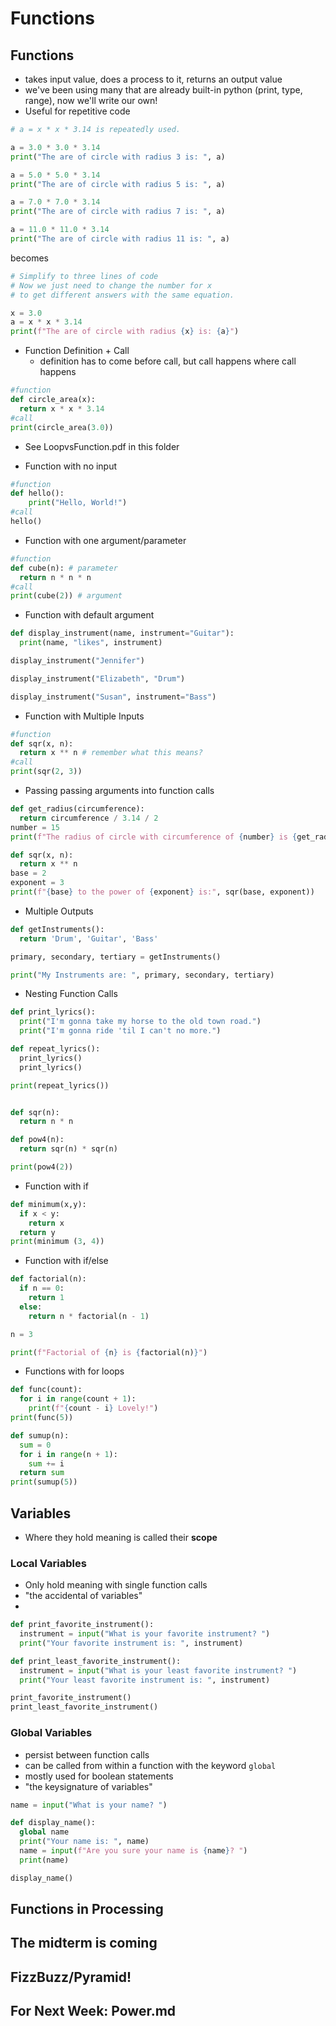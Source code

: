 # Functions

## Functions
- takes input value, does a process to it, returns an output value
- we've been using many that are already built-in python (print, type, range), now we'll write our own!
- Useful for repetitive code
```python
# a = x * x * 3.14 is repeatedly used.

a = 3.0 * 3.0 * 3.14
print("The are of circle with radius 3 is: ", a)

a = 5.0 * 5.0 * 3.14
print("The are of circle with radius 5 is: ", a)

a = 7.0 * 7.0 * 3.14
print("The are of circle with radius 7 is: ", a)

a = 11.0 * 11.0 * 3.14
print("The are of circle with radius 11 is: ", a)
```
becomes
```python
# Simplify to three lines of code
# Now we just need to change the number for x
# to get different answers with the same equation.

x = 3.0
a = x * x * 3.14
print(f"The are of circle with radius {x} is: {a}")
```


- Function Definition + Call
  - definition has to come before call, but call happens where call happens
```python
#function
def circle_area(x):
  return x * x * 3.14
#call
print(circle_area(3.0))
```

- See LoopvsFunction.pdf in this folder

- Function with no input
```python
#function
def hello():
	print("Hello, World!")
#call
hello()
```

- Function with one argument/parameter
```python
#function
def cube(n): # parameter
  return n * n * n
#call
print(cube(2)) # argument
```

- Function with default argument
```python
def display_instrument(name, instrument="Guitar"):
  print(name, "likes", instrument)

display_instrument("Jennifer")

display_instrument("Elizabeth", "Drum")

display_instrument("Susan", instrument="Bass")
```

- Function with Multiple Inputs
```python
#function
def sqr(x, n):
  return x ** n # remember what this means?
#call
print(sqr(2, 3))
```

- Passing passing arguments into function calls
```python
def get_radius(circumference):
  return circumference / 3.14 / 2
number = 15
print(f"The radius of circle with circumference of {number} is {get_radius(number)}")
```
```python
def sqr(x, n):
  return x ** n
base = 2
exponent = 3
print(f"{base} to the power of {exponent} is:", sqr(base, exponent))
```
- Multiple Outputs
```python
def getInstruments():
  return 'Drum', 'Guitar', 'Bass'

primary, secondary, tertiary = getInstruments()

print("My Instruments are: ", primary, secondary, tertiary)
```

- Nesting Function Calls
```python
def print_lyrics():
  print("I'm gonna take my horse to the old town road.")
  print("I'm gonna ride 'til I can't no more.")

def repeat_lyrics():
  print_lyrics()
  print_lyrics()

print(repeat_lyrics())
```
```python

def sqr(n):
  return n * n

def pow4(n):
  return sqr(n) * sqr(n)

print(pow4(2))
```
- Function with if
```python
def minimum(x,y):
  if x < y:
    return x
  return y
print(minimum (3, 4))
```
- Function with if/else
```python
def factorial(n):
  if n == 0:
    return 1
  else:
    return n * factorial(n - 1)

n = 3

print(f"Factorial of {n} is {factorial(n)}")
```
- Functions with for loops
```python
def func(count):
  for i in range(count + 1):
    print(f"{count - i} Lovely!")
print(func(5))
```
```python
def sumup(n):
  sum = 0
  for i in range(n + 1):
    sum += i
  return sum
print(sumup(5))
```

## Variables
- Where they hold meaning is called their **scope**
### Local Variables
 - Only hold meaning with single function calls
 - "the accidental of variables"
 -
 ```python
 def print_favorite_instrument():
   instrument = input("What is your favorite instrument? ")
   print("Your favorite instrument is: ", instrument)

 def print_least_favorite_instrument():
   instrument = input("What is your least favorite instrument? ")
   print("Your least favorite instrument is: ", instrument)

 print_favorite_instrument()
 print_least_favorite_instrument()
```
### Global Variables
  - persist between function calls
  - can be called from within a function with the keyword `global`
  - mostly used for boolean statements
  - "the keysignature of variables"
```python
name = input("What is your name? ")

def display_name():
  global name
  print("Your name is: ", name)
  name = input(f"Are you sure your name is {name}? ")
  print(name)

display_name()
```
## Functions in Processing

## The midterm is coming

## FizzBuzz/Pyramid!

## For Next Week: Power.md
